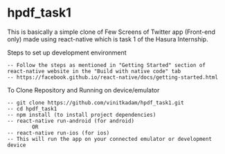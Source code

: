 # hpdf_task1

This is basically a simple clone of Few Screens of Twitter app (Front-end only) made using react-native which is task 1 of the Hasura Internship.

Steps to set up development environment

	-- Follow the steps as mentioned in "Getting Started" section of react-native website in the "Build with native code" tab
	-- https://facebook.github.io/react-native/docs/getting-started.html

To Clone Repository and Running on device/emulator

	-- git clone https://github.com/vinitkadam/hpdf_task1.git	
	-- cd hpdf_task1
	-- npm install (to install project dependencies)
	-- react-native run-android (for android)
			OR
	-- react-native run-ios (for ios)
	-- This will run the app on your connected emulator or development device
